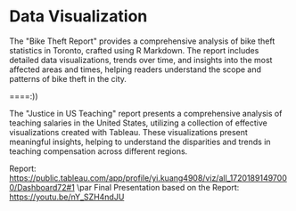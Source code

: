 # Data Visualization

The "Bike Theft Report" provides a comprehensive analysis of bike theft statistics in Toronto, crafted using R Markdown. The report includes detailed data visualizations, trends over time, and insights into the most affected areas and times, helping readers understand the scope and patterns of bike theft in the city.



====:))


The "Justice in US Teaching" report presents a comprehensive analysis of teaching salaries in the United States, utilizing a collection of effective visualizations created with Tableau. These visualizations present meaningful insights, helping to understand the disparities and trends in teaching compensation across different regions.

Report:
https://public.tableau.com/app/profile/yi.kuang4908/viz/all_17201891497000/Dashboard72#1 \par
Final Presentation based on the Report:
https://youtu.be/nY_SZH4ndJU


